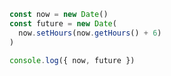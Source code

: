 ```js showLineNumbers
const now = new Date()
const future = new Date(
  now.setHours(now.getHours() + 6)
)

console.log({ now, future })
```
